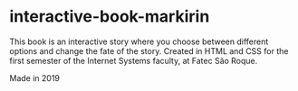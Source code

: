 # interactive-book-markirin
This book is an interactive story where you choose between different options and change the fate of the story. Created in HTML and CSS for the first semester of the Internet Systems faculty, at Fatec São Roque.

Made in 2019
